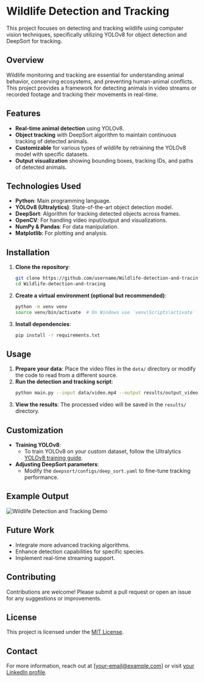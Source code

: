 # Wildlife Detection and Tracking

This project focuses on detecting and tracking wildlife using computer vision techniques, specifically utilizing YOLOv8 for object detection and DeepSort for tracking.

## Overview
Wildlife monitoring and tracking are essential for understanding animal behavior, conserving ecosystems, and preventing human-animal conflicts. This project provides a framework for detecting animals in video streams or recorded footage and tracking their movements in real-time.

## Features
- **Real-time animal detection** using YOLOv8.
- **Object tracking** with DeepSort algorithm to maintain continuous tracking of detected animals.
- **Customizable** for various types of wildlife by retraining the YOLOv8 model with specific datasets.
- **Output visualization** showing bounding boxes, tracking IDs, and paths of detected animals.

## Technologies Used
- **Python**: Main programming language.
- **YOLOv8 (Ultralytics)**: State-of-the-art object detection model.
- **DeepSort**: Algorithm for tracking detected objects across frames.
- **OpenCV**: For handling video input/output and visualizations.
- **NumPy & Pandas**: For data manipulation.
- **Matplotlib**: For plotting and analysis.

## Installation
1. **Clone the repository**:
   ```bash
   git clone https://github.com/username/Wildlife-detection-and-tracing.git
   cd Wildlife-detection-and-tracing
   ```
2. **Create a virtual environment (optional but recommended)**:
   ```bash
   python -m venv venv
   source venv/bin/activate  # On Windows use `venv\Scripts\activate`
   ```
3. **Install dependencies**:
   ```bash
   pip install -r requirements.txt
   ```

## Usage
1. **Prepare your data**: Place the video files in the `data/` directory or modify the code to read from a different source.
2. **Run the detection and tracking script**:
   ```bash
   python main.py --input data/video.mp4 --output results/output_video.mp4
   ```
3. **View the results**: The processed video will be saved in the `results/` directory.

## Customization
- **Training YOLOv8**:
  - To train YOLOv8 on your custom dataset, follow the Ultralytics [YOLOv8 training guide](https://docs.ultralytics.com/yolov8/).
- **Adjusting DeepSort parameters**:
  - Modify the `deepsort/configs/deep_sort.yaml` to fine-tune tracking performance.

## Example Output
![Wildlife Detection and Tracking Demo](link-to-screenshot-or-gif)

## Future Work
- Integrate more advanced tracking algorithms.
- Enhance detection capabilities for specific species.
- Implement real-time streaming support.

## Contributing
Contributions are welcome! Please submit a pull request or open an issue for any suggestions or improvements.

## License
This project is licensed under the [MIT License](LICENSE).

## Contact
For more information, reach out at [your-email@example.com] or visit [your LinkedIn profile](https://www.linkedin.com/in/username/).

